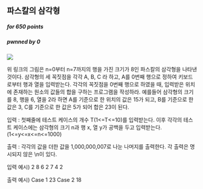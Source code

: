 ## 파스칼의 삼각형

##### for 650  points

##### pwnned by 0

![](./img1)

위 링크의 그림은 n=0부터 n=7까지의 행을 가진 크기가 8인 파스칼의 삼각형을 나타낸 것이다.
삼각형의 세 꼭짓점을 각각 A, B, C 라 하고, A를 0번째 행으로 정하여 키보드로부터 행과 열을 
입력받는다.
각각의 꼭짓점을 0번째 행으로 하였을 때, 입력받은 위치에 존재하는 원소의 값들의 합을 구하는
프로그램을 작성하라.
예를들어 삼각형의 크기를 8, 행을 6, 열을 2라 하면 A를 기준으로 한 위치의 값은 15가 되고,
B를 기준으로 한 값은 3, C를 기준으로 한 값은 5가 되어 합은 23이 된다.

입력 : 첫째줄에 테스트 케이스의 개수 T(1<=T<=10)를 입력받는다.
이후 각각의 테스트 케이스에는 삼각형의 크기 n과 행 x, 열 y가 공백을 두고 입력받는다.
(1<=y<=x<=n<=1000)

출력 : 각각의 값을 더한 값을 1,000,000,007로 나눈 나머지를 출력한다.
각 출력은 명시되지 않은 \n이 있다.

입력 예시)
2
8 6 2
7 4 2

출력 예시)
Case 1
23
Case 2
18
